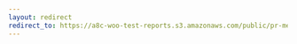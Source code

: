 ```yaml
---
layout: redirect
redirect_to: https://a8c-woo-test-reports.s3.amazonaws.com/public/pr-merge/37680/api/index.html
---
```

